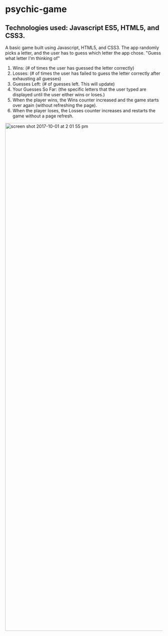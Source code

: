 # psychic-game

## Technologies used: Javascript ES5,  HTML5, and CSS3. 


A basic game built using Javascript, HTML5, and CSS3. The app randomly picks a letter, and the user has to guess which letter the app chose. "Guess what letter I'm thinking of"


1. Wins: (# of times the user has guessed the letter correctly)
2. Losses: (# of times the user has failed to guess the letter correctly after exhausting all guesses)
3. Guesses Left: (# of guesses left. This will update)
4. Your Guesses So Far: (the specific letters that the user typed are displayed until the user either wins or loses.)
5. When the player wins, the Wins counter increased and the game  starts over again (without refreshing the page).
6. When the player loses, the Losses counter increases and restarts the game without a page refresh. 

<img width="1620" alt="screen shot 2017-10-01 at 2 01 55 pm" src="https://user-images.githubusercontent.com/25913749/31058978-e5fd87bc-a6b1-11e7-9a19-b9e996ded8fd.png">

